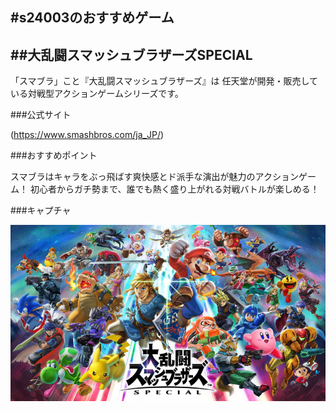 #s24003のおすすめゲーム
------------------------------------------------------

##大乱闘スマッシュブラザーズSPECIAL
------------------------------------------------------
「スマブラ」こと『大乱闘スマッシュブラザーズ』は
任天堂が開発・販売している対戦型アクションゲームシリーズです。

###公式サイト

(https://www.smashbros.com/ja_JP/)

###おすすめポイント

スマブラはキャラをぶっ飛ばす爽快感とド派手な演出が魅力のアクションゲーム！
初心者からガチ勢まで、誰でも熱く盛り上がれる対戦バトルが楽しめる！

###キャプチャ

![image](/s24003/ssb.png)
